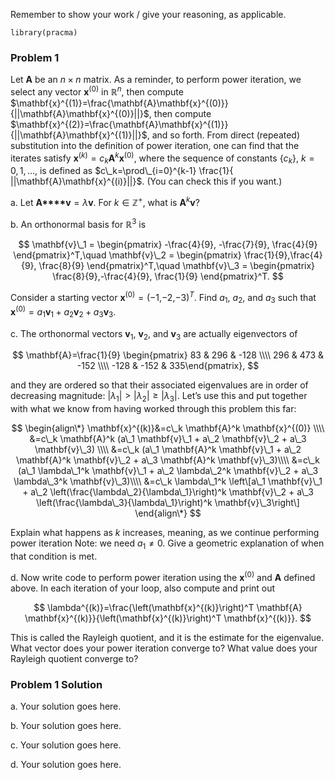 Remember to show your work / give your reasoning, as applicable.

    library(pracma)

### Problem 1

Let **A** be an *n* × *n* matrix. As a reminder, to perform power
iteration, we select any vector **x**<sup>(0)</sup> in ℝ<sup>*n*</sup>,
then compute
$\mathbf{x}^{(1)}=\frac{\mathbf{A}\mathbf{x}^{(0)}}{||\mathbf{A}\mathbf{x}^{(0)}||}$,
then compute
$\mathbf{x}^{(2)}=\frac{\mathbf{A}\mathbf{x}^{(1)}}{||\mathbf{A}\mathbf{x}^{(1)}||}$,
and so forth. From direct (repeated) substitution into the definition of
power iteration, one can find that the iterates satisfy
**x**<sup>(*k*)</sup> = *c*<sub>*k*</sub>**A**<sup>*k*</sup>**x**<sup>(0)</sup>,
where the sequence of constants {*c*<sub>*k*</sub>}, *k* = 0, 1, …, is
defined as
$c\_k=\prod\_{i=0}^{k-1} \frac{1}{ ||\mathbf{A}\mathbf{x}^{(i)}||}$.
(You can check this if you want.)

a\. Let **A****v** = *λ***v**. For *k* ∈ ℤ<sup>+</sup>, what is
**A**<sup>*k*</sup>**v**?

b\. An orthonormal basis for ℝ<sup>3</sup> is

$$
\mathbf{v}\_1 = \begin{pmatrix} -\frac{4}{9}, -\frac{7}{9}, \frac{4}{9} \end{pmatrix}^T,\quad
\mathbf{v}\_2 = \begin{pmatrix} \frac{1}{9},\frac{4}{9}, \frac{8}{9} \end{pmatrix}^T,\quad
\mathbf{v}\_3 = \begin{pmatrix} \frac{8}{9},-\frac{4}{9}, \frac{1}{9} \end{pmatrix}^T.
$$

Consider a starting vector
**x**<sup>(0)</sup> = (−1,−2,−3)<sup>*T*</sup>. Find *a*<sub>1</sub>,
*a*<sub>2</sub>, and *a*<sub>3</sub> such that
**x**<sup>(0)</sup> = *a*<sub>1</sub>**v**<sub>1</sub> + *a*<sub>2</sub>**v**<sub>2</sub> + *a*<sub>3</sub>**v**<sub>3</sub>.

c\. The orthonormal vectors **v**<sub>1</sub>, **v**<sub>2</sub>, and
**v**<sub>3</sub> are actually eigenvectors of

$$
\mathbf{A}=\frac{1}{9} \begin{pmatrix} 83 & 296 & -128 \\\\ 296 & 473 & -152 \\\\ -128 & -152 & 335\end{pmatrix},
$$

and they are ordered so that their associated eigenvalues are in order
of decreasing magnitude:
|*λ*<sub>1</sub>| &gt; |*λ*<sub>2</sub>| ≥ |*λ*<sub>3</sub>|. Let’s use
this and put together with what we know from having worked through this
problem this far:

$$
\begin{align\*}
\mathbf{x}^{(k)}&=c\_k \mathbf{A}^k \mathbf{x}^{(0)} \\\\
&=c\_k \mathbf{A}^k (a\_1 \mathbf{v}\_1 + a\_2 \mathbf{v}\_2 + a\_3 \mathbf{v}\_3) \\\\
&=c\_k (a\_1 \mathbf{A}^k \mathbf{v}\_1 + a\_2 \mathbf{A}^k \mathbf{v}\_2 + a\_3 \mathbf{A}^k \mathbf{v}\_3)\\\\
&=c\_k (a\_1 \lambda\_1^k \mathbf{v}\_1 + a\_2 \lambda\_2^k \mathbf{v}\_2 + a\_3 \lambda\_3^k \mathbf{v}\_3)\\\\
&=c\_k \lambda\_1^k \left\[a\_1 \mathbf{v}\_1 + a\_2 \left(\frac{\lambda\_2}{\lambda\_1}\right)^k \mathbf{v}\_2 + a\_3 \left(\frac{\lambda\_3}{\lambda\_1}\right)^k \mathbf{v}\_3\right\]
\end{align\*}
$$

Explain what happens as *k* increases, meaning, as we continue
performing power iteration Note: we need *a*<sub>1</sub> ≠ 0. Give a
geometric explanation of when that condition is met.

d. Now write code to perform power iteration using the
**x**<sup>(0)</sup> and **A** defined above. In each iteration of your
loop, also compute and print out

$$
\lambda^{(k)}=\frac{\left(\mathbf{x}^{(k)}\right)^T \mathbf{A} \mathbf{x}^{(k)}}{\left(\mathbf{x}^{(k)}\right)^T \mathbf{x}^{(k)}}.
$$

This is called the Rayleigh quotient, and it is the estimate for the
eigenvalue. What vector does your power iteration converge to? What
value does your Rayleigh quotient converge to?

### Problem 1 Solution

a\. Your solution goes here.

b\. Your solution goes here.

c\. Your solution goes here.

d\. Your solution goes here.
